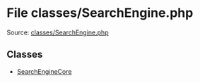 File classes/SearchEngine.php
=========

Source: [classes/SearchEngine.php](https://github.com/PrestaShop/PrestaShop/blob/1.6.1.0/classes/SearchEngine.php)


Classes
-------

* [SearchEngineCore](class.SearchEngineCore.md)

